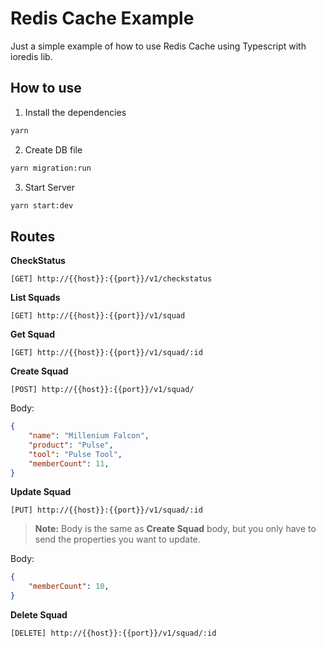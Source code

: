 # Redis Cache Example

Just a simple example of how to use Redis Cache using Typescript with ioredis lib.

## How to use

1. Install the dependencies

```sh
yarn
```

2. Create DB file

```sh
yarn migration:run
```

3. Start Server

```sh
yarn start:dev
```

## Routes

**CheckStatus**

```
[GET] http://{{host}}:{{port}}/v1/checkstatus
```

**List Squads**

```
[GET] http://{{host}}:{{port}}/v1/squad
```

**Get Squad**

```
[GET] http://{{host}}:{{port}}/v1/squad/:id
```

**Create Squad**

```
[POST] http://{{host}}:{{port}}/v1/squad/
```
Body:
```json
{
    "name": "Millenium Falcon",
    "product": "Pulse",
    "tool": "Pulse Tool",
    "memberCount": 11,
}
```

**Update Squad**
```
[PUT] http://{{host}}:{{port}}/v1/squad/:id
```
> **Note:** Body is the same as **Create Squad** body, but you only have to send the properties you want to update.

Body:
```json
{
    "memberCount": 10,
}
```

**Delete Squad**
```
[DELETE] http://{{host}}:{{port}}/v1/squad/:id
```
